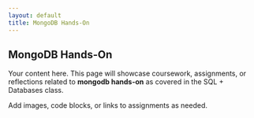 ```yaml
---
layout: default
title: MongoDB Hands-On
---
```


## MongoDB Hands-On

Your content here. This page will showcase coursework, assignments, or reflections related to **mongodb hands-on** as covered in the SQL + Databases class.

Add images, code blocks, or links to assignments as needed.
